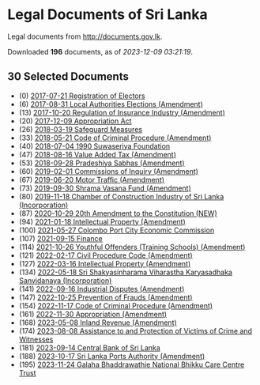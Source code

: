 # Legal Documents of Sri Lanka

Legal documents from http://documents.gov.lk.

Downloaded **196** documents, as of *2023-12-09 03:21:19*.

## 30 Selected Documents

* (0) [2017-07-21 Registration of Electors](data/doc/2017-07-21-registration-of-electors/doc.pdf)
* (6) [2017-08-31 Local Authorities Elections (Amendment)](data/doc/2017-08-31-local-authorities-elections-amendment/doc.pdf)
* (13) [2017-10-20 Regulation of Insurance Industry (Amendment)](data/doc/2017-10-20-regulation-of-insurance-industry-amendment/doc.pdf)
* (20) [2017-12-09 Appropriation Act](data/doc/2017-12-09-appropriation-act/doc.pdf)
* (26) [2018-03-19 Safeguard Measures ](data/doc/2018-03-19-safeguard-measures/doc.pdf)
* (33) [2018-05-21 Code of Criminal Procedure (Amendment)](data/doc/2018-05-21-code-of-criminal-procedure-amendment/doc.pdf)
* (40) [2018-07-04 1990 Suwaseriya Foundation](data/doc/2018-07-04-1990-suwaseriya-foundation/doc.pdf)
* (47) [2018-08-16 Value Added Tax (Amendment)](data/doc/2018-08-16-value-added-tax-amendment/doc.pdf)
* (53) [2018-09-28 Pradeshiya Sabhas (Amendment)](data/doc/2018-09-28-pradeshiya-sabhas-amendment/doc.pdf)
* (60) [2019-02-01 Commissions of Inquiry (Amendment) ](data/doc/2019-02-01-commissions-of-inquiry-amendment/doc.pdf)
* (67) [2019-06-20 Motor Traffic (Amendment)	](data/doc/2019-06-20-motor-traffic-amendment/doc.pdf)
* (73) [2019-09-30 Shrama Vasana Fund (Amendment)](data/doc/2019-09-30-shrama-vasana-fund-amendment/doc.pdf)
* (80) [2019-11-18 Chamber of Construction Industry of Sri Lanka (Incorporation)](data/doc/2019-11-18-chamber-of-construction-industry-of-sri-lanka-incorporation/doc.pdf)
* (87) [2020-10-29 20th Amendment to the Constitution (NEW)](data/doc/2020-10-29-20th-amendment-to-the-constitution-new/doc.pdf)
* (94) [2021-01-18 Intellectual Property (Amendment)](data/doc/2021-01-18-intellectual-property-amendment/doc.pdf)
* (100) [2021-05-27 Colombo Port City Economic Commission](data/doc/2021-05-27-colombo-port-city-economic-commission/doc.pdf)
* (107) [2021-09-15 Finance ](data/doc/2021-09-15-finance/doc.pdf)
* (114) [2021-10-26 Youthful Offenders (Training Schools) (Amendment)](data/doc/2021-10-26-youthful-offenders-training-schools-amendment/doc.pdf)
* (121) [2022-02-17 Civil Procedure Code (Amendment)](data/doc/2022-02-17-civil-procedure-code-amendment/doc.pdf)
* (127) [2022-03-16 Intellectual Property (Amendment)](data/doc/2022-03-16-intellectual-property-amendment/doc.pdf)
* (134) [2022-05-18 Sri Shakyasinharama Viharastha Karyasadhaka Sanvidanaya (Incorporation)](data/doc/2022-05-18-sri-shakyasinharama-viharastha-karyasadhaka-sanvidanaya-incorporation/doc.pdf)
* (141) [2022-09-16 Industrial Disputes (Amendment)](data/doc/2022-09-16-industrial-disputes-amendment/doc.pdf)
* (147) [2022-10-25 Prevention of Frauds (Amendment)](data/doc/2022-10-25-prevention-of-frauds-amendment/doc.pdf)
* (154) [2022-11-17 Code of Criminal Procedure (Amendment)](data/doc/2022-11-17-code-of-criminal-procedure-amendment/doc.pdf)
* (161) [2022-11-30 Appropriation (Amendment)](data/doc/2022-11-30-appropriation-amendment/doc.pdf)
* (168) [2023-05-08 Inland Revenue (Amendment)](data/doc/2023-05-08-inland-revenue-amendment/doc.pdf)
* (174) [2023-08-08 Assistance to and Protection of Victims of Crime and Witnesses](data/doc/2023-08-08-assistance-to-and-protection-of-victims-of-crime-and-witnesses/doc.pdf)
* (181) [2023-09-14 Central Bank of Sri Lanka](data/doc/2023-09-14-central-bank-of-sri-lanka/doc.pdf)
* (188) [2023-10-17 Sri Lanka Ports Authority (Amendment)](data/doc/2023-10-17-sri-lanka-ports-authority-amendment/doc.pdf)
* (195) [2023-11-24 Galaha Bhaddrawathie National Bhikku Care Centre Trust ](data/doc/2023-11-24-galaha-bhaddrawathie-national-bhikku-care-centre-trust/doc.pdf)
